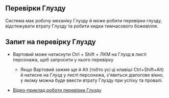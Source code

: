 ## Перевірки Глузду

Система має робочу механіку Глузду й може робити перевірки глузду, відстежувати втрату Глузду та робити кидки тимчасового божевілля.

## Запит на перевірку Глузду

- Вартовий може натиснути Ctrl + Shift + ЛКМ на Глузд в листі персонажа, щоб запросити у нього перевірку

  - Якщо Вартовий зажме ще й Alt (тобто усі ці клавіші Ctrl+Shift+Alt) й натисне на _Глузд_ у листі персонажа, з'явиться діалогове вікно, у якому можна буде ввести втрату Глузду при успіху та провалі.

- [Відео-приклад роботи перевірки Глузду](https://www.youtube.com/watch?v=yAMqHiv7eMw)

